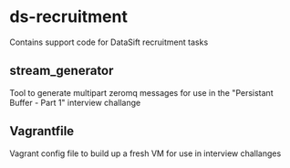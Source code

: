 ds-recruitment
==============

Contains support code for DataSift recruitment tasks


stream_generator
----------------

Tool to generate multipart zeromq messages for use in the "Persistant Buffer - Part 1" interview challange

Vagrantfile
-----------

Vagrant config file to build up a fresh VM for use in interview challanges
